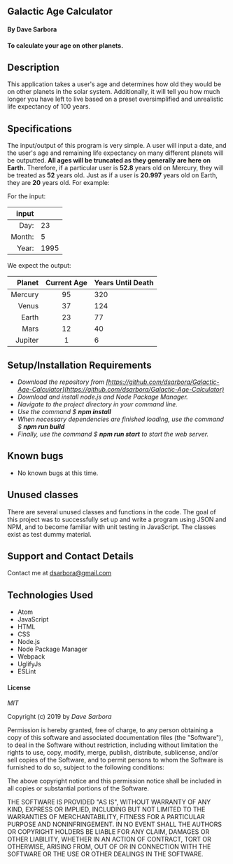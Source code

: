 ## Galactic Age Calculator
#### By Dave Sarbora
#### To calculate your age on other planets.
## Description

This application takes a user's age and determines how old they would be on other planets in the solar system. Additionally, it will tell you how much longer you have left to live based on a preset oversimplified and unrealistic life expectancy of 100 years.

## Specifications

The input/output of this program is very simple. A user will input a date, and the user's age and remaining life expectancy on many different planets will be outputted.
**All ages will be truncated as they generally are here on Earth.**
Therefore, if a particular user is **52.8** years old on Mercury, they will be treated as **52** years old.
Just as if a user is **20.997** years old on Earth, they are **20** years old.
For example:

For the input:

|input |    |
|-----:|:---|
|Day:  |23  |
|Month:|5   |
|Year: |1995|

We expect the output:

|Planet  |Current Age  |Years Until Death |
|-------:|:-----------:|:-----------------|
|Mercury |95           |320               |
|Venus   |37           |124               |
|Earth   |23           |77                |
|Mars    |12           |40                |
|Jupiter |1            |6                 |

## Setup/Installation Requirements
* _Download the repository from [https://github.com/dsarbora/Galactic-Age-Calculator](https://github.com/dsarbora/Galactic-Age-Calculator)_
* _Download and install node.js and Node Package Manager._
* _Navigate to the project directory in your command line._
* _Use the command $ **npm install**_
* _When necessary dependencies are finished loading, use the command $ **npm run build**_
* _Finally, use the command $ **npm run start** to start the web server._

## Known bugs
* No known bugs at this time.

## Unused classes
There are several unused classes and functions in the code. The goal of this project was to successfully set up and write a program using JSON and NPM, and to become familiar with unit testing in JavaScript. The classes exist as test dummy material.

## Support and Contact Details
Contact me at [dsarbora@gmail.com](mailto:dsarbora@gmail.com)

## Technologies Used
* Atom
* JavaScript
* HTML
* CSS
* Node.js
* Node Package Manager
* Webpack
* UglifyJs
* ESLint

#### License

*MIT*

Copyright (c) 2019 by *_Dave Sarbora_*

Permission is hereby granted, free of charge, to any person obtaining a copy of this software and associated documentation files (the "Software"), to deal in the Software without restriction, including without limitation the rights to use, copy, modify, merge, publish, distribute, sublicense, and/or sell copies of the Software, and to permit persons to whom the Software is furnished to do so, subject to the following conditions:

The above copyright notice and this permission notice shall be included in all copies or substantial portions of the Software.

THE SOFTWARE IS PROVIDED "AS IS", WITHOUT WARRANTY OF ANY KIND, EXPRESS OR IMPLIED, INCLUDING BUT NOT LIMITED TO THE WARRANTIES OF MERCHANTABILITY, FITNESS FOR A PARTICULAR PURPOSE AND NONINFRINGEMENT. IN NO EVENT SHALL THE AUTHORS OR COPYRIGHT HOLDERS BE LIABLE FOR ANY CLAIM, DAMAGES OR OTHER LIABILITY, WHETHER IN AN ACTION OF CONTRACT, TORT OR OTHERWISE, ARISING FROM, OUT OF OR IN CONNECTION WITH THE SOFTWARE OR THE USE OR OTHER DEALINGS IN THE SOFTWARE.
